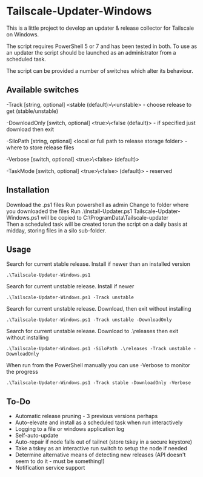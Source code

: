 # Tailscale-Updater-Windows

This is a little project to develop an updater & release collector for Tailscale on Windows.

The script requires PowerShell 5 or 7 and has been tested in both.
To use as an updater the script should be launched as an administrator from a scheduled task.

The script can be provided a number of switches which alter its behaviour.

## Available switches
\-Track [string, optional] \<stable (default)>\\\<unstable> - choose release to get (stable/unstable)

\-DownloadOnly [switch, optional] \<true>\\\<false (default)> - if specified just download then exit

\-SiloPath [string, optional] \<local or full path to release storage folder> - where to store release files

\-Verbose [switch, optional] \<true>\\\<false> (default)>

\-TaskMode [switch, optional] \<true>\\\<false> (default)> - reserved

## Installation

Download the .ps1 files
Run powershell as admin
Change to folder where you downloaded the files
Run .\Install-Updater.ps1
Tailscale-Updater-Windows.ps1 will be copied to C:\ProgramData\Tailscale-updater\
Then a scheduled task will be created torun the script on a daily basis at midday, storing files in a silo sub-folder.

## Usage

Search for current stable release. Install if newer than an installed version
```plaintext
.\Tailscale-Updater-Windows.ps1
```

Search for current unstable release. Install if newer
```plaintext
.\Tailscale-Updater-Windows.ps1 -Track unstable
```

Search for current unstable release. Download, then exit without installing
```plaintext
.\Tailscale-Updater-Windows.ps1 -Track unstable -DownloadOnly
```

Search for current unstable release. Download to .\releases then exit without installing
```plaintext
.\Tailscale-Updater-Windows.ps1 -SiloPath .\releases -Track unstable -DownloadOnly
```

When run from the PowerShell manually you can use -Verbose to monitor the progress
```plaintext
.\Tailscale-Updater-Windows.ps1 -Track stable -DownloadOnly -Verbose
```

## To-Do
- Automatic release pruning - 3 previous versions perhaps
- Auto-elevate and install as a scheduled task when run interactively
- Logging to a file or windows application log
- Self-auto-update
- Auto-repair if node falls out of tailnet (store tskey in a secure keystore)
- Take a tskey as an interactive run switch to setup the node if needed
- Determine alternative means of detecting new releases (API doesn't seem to do it - must be something!)
- Notification service support